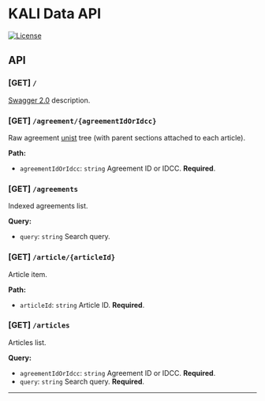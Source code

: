 # KALI Data API

[![License][img-license]][link-license]

## API

### [GET] `/`

[Swagger 2.0](https://swagger.io/docs/) description.

### [GET] `/agreement/{agreementIdOrIdcc}`

Raw agreement [unist][link-unist] tree (with parent sections attached to each article).

**Path:**
- `agreementIdOrIdcc`: `string` Agreement ID or IDCC. **Required**.

### [GET] `/agreements`

Indexed agreements list.

**Query:**
- `query`: `string` Search query.

### [GET] `/article/{articleId}`

Article item.

**Path:**
- `articleId`: `string` Article ID. **Required**.
 
### [GET] `/articles`

Articles list.

**Query:**
- `agreementIdOrIdcc`: `string` Agreement ID or IDCC. **Required**.
- `query`: `string` Search query. **Required**.

---

[img-license]: https://badgen.net/github/license/SocialGouv/kali-data?style=flat-square

[link-license]: https://github.com/SocialGouv/kali-data/blob/master/packages/data/LICENSE

[link-unist]: https://github.com/syntax-tree/unist
